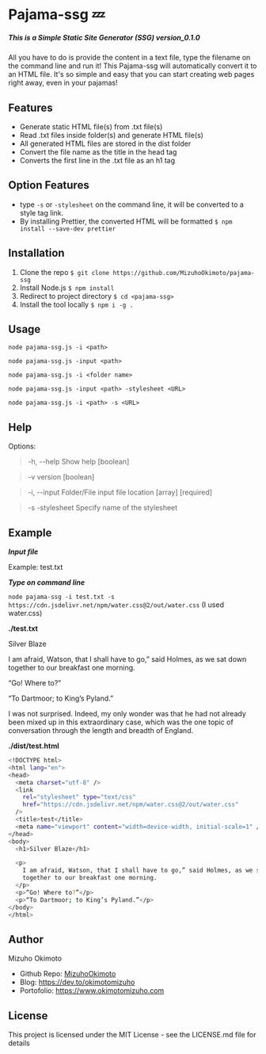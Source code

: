 # Pajama-ssg :zzz:
##### This is a Simple Static Site Generator (SSG) version_0.1.0
All you have to do is provide the content in a text file, type the filename on the command line and run it! This Pajama-ssg will automatically convert it to an HTML file. It's so simple and easy that you can start creating web pages right away, even in your pajamas!

## Features
- Generate static HTML file(s) from .txt file(s)
- Read .txt files inside folder(s) and generate HTML file(s)
- All generated HTML files are stored in the dist folder
- Convert the file name as the title in the head tag
- Converts the first line in the .txt file as an h1 tag

## Option Features
- type ```-s``` or ```-stylesheet``` on the command line, it will be converted to a style tag link.
- By installing Prettier, the converted HTML will be formatted
  ```$ npm install --save-dev prettier```

## Installation
1. Clone the repo
   ```$ git clone https://github.com/MizuhoOkimoto/pajama-ssg```
2. Install Node.js
   ```$ npm install```
3. Redirect to project directory
   ```$ cd <pajama-ssg>```
4. Install the tool locally
   ```$ npm i -g .```

## Usage
```node pajama-ssg.js -i <path>```
	
```node pajama-ssg.js -input <path>```
	
```node pajama-ssg.js -i <folder name>```
	
```node pajama-ssg.js -input <path> -stylesheet <URL>```
	
```node pajama-ssg.js -i <path> -s <URL>```

	
## Help
Options:
	
   > -h, --help      Show help                            [boolean]
	
   > -v              version                              [boolean]
	
   > -i, --input     Folder/File input file location      [array] [required]
	
   > -s -stylesheet  Specify name of the stylesheet 
	

## Example
***Input file*** 
   
   Example: test.txt

***Type on command line*** 
   
   ```node pajama-ssg -i test.txt -s https://cdn.jsdelivr.net/npm/water.css@2/out/water.css```
   (I used water.css)



**./test.txt**

  Silver Blaze



  I am afraid, Watson, that I shall have to go,” said Holmes, as we
  sat down together to our breakfast one morning.


  “Go! Where to?”


  “To Dartmoor; to King’s Pyland.”


  I was not surprised. Indeed, my only wonder was that he had not already been mixed up in this extraordinary case, which was the one topic of conversation through the length and breadth of England.
  
  
 **./dist/test.html**
  ```sh
  <!DOCTYPE html>
<html lang="en">
  <head>
    <meta charset="utf-8" />
    <link
      rel="stylesheet" type="text/css"
      href="https://cdn.jsdelivr.net/npm/water.css@2/out/water.css"
    />
    <title>test</title>
    <meta name="viewport" content="width=device-width, initial-scale=1" />
  </head>
  <body>
    <h1>Silver Blaze</h1>

    <p>
      I am afraid, Watson, that I shall have to go,” said Holmes, as we sat down
      together to our breakfast one morning.
    </p>
    <p>“Go! Where to?”</p>
    <p>“To Dartmoor; to King’s Pyland.”</p>
  </body>
</html>
  ```
 
## Author
Mizuho Okimoto
- Github Repo:  [MizuhoOkimoto](https://github.com/MizuhoOkimoto)
- Blog: https://dev.to/okimotomizuho
- Portofolio: https://www.okimotomizuho.com

## License
This project is licensed under the MIT License - see the LICENSE.md file for details

